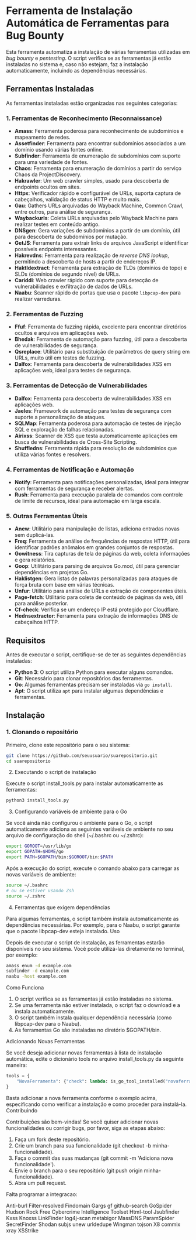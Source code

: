 # Ferramenta de Instalação Automática de Ferramentas para Bug Bounty

Esta ferramenta automatiza a instalação de várias ferramentas utilizadas em _bug bounty_ e _pentesting_. O script verifica se as ferramentas já estão instaladas no sistema e, caso não estejam, faz a instalação automaticamente, incluindo as dependências necessárias.

## Ferramentas Instaladas

As ferramentas instaladas estão organizadas nas seguintes categorias:

### 1. Ferramentas de Reconhecimento (Reconnaissance)

- **Amass**: Ferramenta poderosa para reconhecimento de subdomínios e mapeamento de redes.
- **Assetfinder**: Ferramenta para encontrar subdomínios associados a um domínio usando várias fontes online.
- **Subfinder**: Ferramenta de enumeração de subdomínios com suporte para uma variedade de fontes.
- **Chaos**: Ferramenta para enumeração de domínios a partir do serviço Chaos da ProjectDiscovery.
- **Hakrawler**: Um web crawler simples, usado para descoberta de endpoints ocultos em sites.
- **Httpx**: Verificador rápido e configurável de URLs, suporta captura de cabeçalhos, validação de status HTTP e muito mais.
- **Gau**: Gathers URLs arquivadas do Wayback Machine, Common Crawl, entre outros, para análise de segurança.
- **Waybackurls**: Coleta URLs arquivadas pelo Wayback Machine para realizar testes em conteúdo antigo.
- **DNSgen**: Gera variações de subdomínios a partir de um domínio, útil para descoberta de subdomínios por mutação.
- **GetJS**: Ferramenta para extrair links de arquivos JavaScript e identificar possíveis endpoints interessantes.
- **Hakrevdns**: Ferramenta para realização de _reverse DNS lookup_, permitindo a descoberta de hosts a partir de endereços IP.
- **Haktldextract**: Ferramenta para extração de TLDs (domínios de topo) e SLDs (domínios de segundo nível) de URLs.
- **Cariddi**: Web crawler rápido com suporte para detecção de vulnerabilidades e exfiltração de dados de URLs.
- **Naabu**: Scanner rápido de portas que usa o pacote `libpcap-dev` para realizar varreduras.

### 2. Ferramentas de Fuzzing

- **Ffuf**: Ferramenta de fuzzing rápida, excelente para encontrar diretórios ocultos e arquivos em aplicações web.
- **Bhedak**: Ferramenta de automação para fuzzing, útil para a descoberta de vulnerabilidades de segurança.
- **Qsreplace**: Utilitário para substituição de parâmetros de query string em URLs, muito útil em testes de fuzzing.
- **Dalfox**: Ferramenta para descoberta de vulnerabilidades XSS em aplicações web, ideal para testes de segurança.

### 3. Ferramentas de Detecção de Vulnerabilidades

- **Dalfox**: Ferramenta para descoberta de vulnerabilidades XSS em aplicações web.
- **Jaeles**: Framework de automação para testes de segurança com suporte a personalização de ataques.
- **SQLMap**: Ferramenta poderosa para automação de testes de injeção SQL e exploração de falhas relacionadas.
- **Airixss**: Scanner de XSS que testa automaticamente aplicações em busca de vulnerabilidades de Cross-Site Scripting.
- **Shuffledns**: Ferramenta rápida para resolução de subdomínios que utiliza várias fontes e resolvers.

### 4. Ferramentas de Notificação e Automação

- **Notify**: Ferramenta para notificações personalizadas, ideal para integrar com ferramentas de segurança e receber alertas.
- **Rush**: Ferramenta para execução paralela de comandos com controle de limite de recursos, ideal para automação em larga escala.

### 5. Outras Ferramentas Úteis

- **Anew**: Utilitário para manipulação de listas, adiciona entradas novas sem duplicá-las.
- **Freq**: Ferramenta de análise de frequências de respostas HTTP, útil para identificar padrões anômalos em grandes conjuntos de respostas.
- **Gowitness**: Tira capturas de tela de páginas da web, coleta informações e gera relatórios.
- **Goop**: Utilitário para parsing de arquivos Go.mod, útil para gerenciar dependências em projetos Go.
- **Haklistgen**: Gera listas de palavras personalizadas para ataques de força bruta com base em várias técnicas.
- **Unfur**: Utilitário para análise de URLs e extração de componentes úteis.
- **Page-fetch**: Utilitário para coleta de conteúdo de páginas da web, útil para análise posterior.
- **Cf-check**: Verifica se um endereço IP está protegido por Cloudflare.
- **Hednsextractor**: Ferramenta para extração de informações DNS de cabeçalhos HTTP.

## Requisitos

Antes de executar o script, certifique-se de ter as seguintes dependências instaladas:

- **Python 3**: O script utiliza Python para executar alguns comandos.
- **Git**: Necessário para clonar repositórios das ferramentas.
- **Go**: Algumas ferramentas precisam ser instaladas via `go install`.
- **Apt**: O script utiliza `apt` para instalar algumas dependências e ferramentas.

## Instalação

### 1. Clonando o repositório

Primeiro, clone este repositório para o seu sistema:

```bash
git clone https://github.com/seuusuario/suarepositorio.git
cd suarepositorio
```

2. Executando o script de instalação

Execute o script install_tools.py para instalar automaticamente as ferramentas:

```bash
python3 install_tools.py
```

3. Configurando variáveis de ambiente para o Go

Se você ainda não configurou o ambiente para o Go, o script automaticamente adiciona as seguintes variáveis de ambiente no seu arquivo de configuração do shell (~/.bashrc ou ~/.zshrc):

```bash
export GOROOT=/usr/lib/go
export GOPATH=$HOME/go
export PATH=$GOPATH/bin:$GOROOT/bin:$PATH
```

Após a execução do script, execute o comando abaixo para carregar as novas variáveis de ambiente:

```bash
source ~/.bashrc
# ou se estiver usando Zsh
source ~/.zshrc
```

4. Ferramentas que exigem dependências

Para algumas ferramentas, o script também instala automaticamente as dependências necessárias. Por exemplo, para o Naabu, o script garante que o pacote libpcap-dev esteja instalado.
Uso

Depois de executar o script de instalação, as ferramentas estarão disponíveis no seu sistema. Você pode utilizá-las diretamente no terminal, por exemplo:

```bash
amass enum -d example.com
subfinder -d example.com
naabu -host example.com
```

Como Funciona

 1. O script verifica se as ferramentas já estão instaladas no sistema.
 2. Se uma ferramenta não estiver instalada, o script faz o download e a instala automaticamente.
 3. O script também instala qualquer dependência necessária (como libpcap-dev para o Naabu).
 4. As ferramentas Go são instaladas no diretório $GOPATH/bin.

Adicionando Novas Ferramentas

Se você deseja adicionar novas ferramentas à lista de instalação automática, edite o dicionário tools no arquivo install_tools.py da seguinte maneira:

```python
tools = {
    "NovaFerramenta": {"check": lambda: is_go_tool_installed("novaferramenta"), "install": lambda: install_go_program("NovaFerramenta", "github.com/exemplo/novaferramenta")},
}
```
Basta adicionar a nova ferramenta conforme o exemplo acima, especificando como verificar a instalação e como proceder para instalá-la.
Contribuindo

Contribuições são bem-vindas! Se você quiser adicionar novas funcionalidades ou corrigir bugs, por favor, siga as etapas abaixo:

  1. Faça um fork deste repositório.
  2. Crie um branch para sua funcionalidade (git checkout -b minha-funcionalidade).
  3. Faça o commit das suas mudanças (git commit -m 'Adiciona nova funcionalidade').
  4. Envie o branch para o seu repositório (git push origin minha-funcionalidade).
  5. Abra um pull request.



Falta programar a integracao:

Anti-burl
Filter-resolved
Findomain
Gargs
gf
github-search
GoSpider
Hudson Rock Free Cybercrime Intelligence Toolset
Html-tool
Jsubfinder
Kxss
Knoxss
LinkFinder
log4j-scan
metabigor
MassDNS
ParamSpider
SecretFinder
Shodan
subjs
unew
urldedupe
Wingman
tojson
X8
commix
xray
XSStrike
